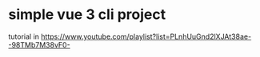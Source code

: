 # simple vue 3 cli project

tutorial in https://www.youtube.com/playlist?list=PLnhUuGnd2lXJAt38ae--98TMb7M38vF0-
